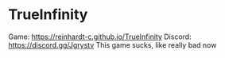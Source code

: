 # TrueInfinity
Game: https://reinhardt-c.github.io/TrueInfinity Discord: https://discord.gg/Jgrystv
This game sucks, like really bad now
